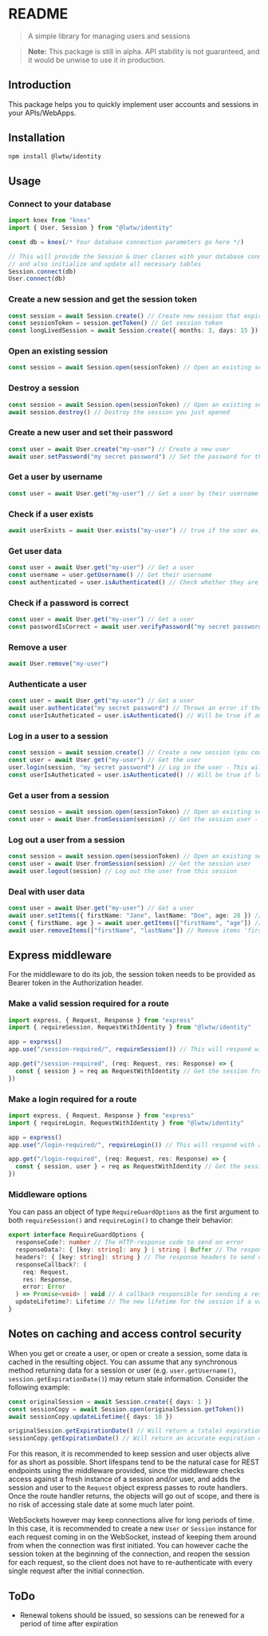 # README
> A simple library for managing users and sessions

> **Note:** This package is still in alpha. API stability is not guaranteed,
> and it would be unwise to use it in production.

## Introduction
This package helps you to quickly implement user accounts and sessions in your APIs/WebApps.

## Installation

```sh
npm install @lwtw/identity
```

## Usage

### Connect to your database
```ts
import knex from "knex"
import { User, Session } from "@lwtw/identity"

const db = knex(/* Your database connection parameters go here */)

// This will provide the Session & User classes with your database connection,
// and also initialize and update all necessary tables
Session.connect(db)
User.connect(db)
```

### Create a new session and get the session token
```ts
const session = await Session.create() // Create new session that expires after 30 days
const sessionToken = session.getToken() // Get session token
const longLivedSession = await Session.create({ months: 3, days: 15 }) // Create a new session that expires after 3 months and 15 days
```

### Open an existing session
```ts
const session = await Session.open(sessionToken) // Open an existing session - This will throw if the session token is invalid, or the session has expired
```

### Destroy a session
```ts
const session = await Session.open(sessionToken) // Open an existing session
await session.destroy() // Destroy the session you just opened
```

### Create a new user and set their password
```ts
const user = await User.create("my-user") // Create a new user
await user.setPassword("my secret password") // Set the password for the user you just created
```

### Get a user by username
```ts
const user = await User.get("my-user") // Get a user by their username
```

### Check if a user exists
```ts
await userExists = await User.exists("my-user") // true if the user exists, false otherwise
```

### Get user data
```ts
const user = await User.get("my-user") // Get a user
const username = user.getUsername() // Get their username
const authenticated = user.isAuthenticated() // Check whether they are currently authenticated
```

### Check if a password is correct
```ts
const user = await User.get("my-user") // Get a user
const passwordIsCorrect = await user.verifyPassword("my secret password") // true if the password is correct, false otherwise
```

### Remove a user
```ts
await User.remove("my-user")
```

### Authenticate a user
```ts
const user = await User.get("my-user") // Get a user
await user.authenticate("my secret password") // Throws an error if the password is wrong
const userIsAutheticated = user.isAuthenticated() // Will be true if authentication succeeded
```

### Log in a user to a session
```ts
const session = await session.create() // Create a new session (you could also open an existing one)
const user = await User.get("my-user") // Get the user
user.login(session, "my secret password") // Log in the user - This will throw if the password is wrong
const userIsAutheticated = user.isAuthenticated() // Will be true if login succeeded
```

### Get a user from a session
```ts
const session = await session.open(sessionToken) // Open an existing session
const user = await User.fromSession(session) // Get the session user - this will throw if the session has no user logged in
```

### Log out a user from a session
```ts
const session = await session.open(sessionToken) // Open an existing session
const user = await User.fromSession(session) // Get the session user
await user.logout(session) // Log out the user from this session
```

### Deal with user data
```ts
const user = await User.get("my-user") // Get a user
await user.setItems({ firstName: "Jane", lastName: "Doe", age: 28 }) // set values for custom keys 'firstName', 'lastName', and 'age'
const { firstName, age } = await user.getItems(["firstName", "age"]) // Get values for keys 'firstName' and 'age'
await user.removeItems(["firstName", "lastName"]) // Remove items 'firstName' and 'lastName'
```

## Express middleware

For the middleware to do its job, the session token needs to be provided as Bearer token in the
Authorization header.

### Make a valid session required for a route
```ts
import express, { Request, Response } from "express"
import { requireSession, RequestWithIdentity } from "@lwtw/identity"

app = express()
app.use("/session-required/", requireSession()) // This will respond with an error if the request includes no valid session token

app.get("/session-required", (req: Request, res: Response) => {
  const { session } = req as RequestWithIdentity // Get the session from the request
})
```

### Make a login required for a route
```ts
import express, { Request, Response } from "express"
import { requireLogin, RequestWithIdentity } from "@lwtw/identity"

app = express()
app.use("/login-required/", requireLogin()) // This will respond with an error if the request includes no valid session token with a logged in user

app.get("/login-required", (req: Request, res: Response) => {
  const { session, user } = req as RequestWithIdentity // Get the session and user from the request
})
```

### Middleware options
You can pass an object of type ```RequireGuardOptions``` as the first argument to both ```requireSession()``` and
```requireLogin()``` to change their behavior:

```ts
export interface RequireGuardOptions {
  responseCode?: number // The HTTP-response code to send on error
  responseData?: { [key: string]: any } | string | Buffer // The response data to send on error
  headers?: { [key: string]: string } // The response headers to send on error
  responseCallback?: (
    req: Request,
    res: Response,
    error: Error
  ) => Promise<void> | void // A callback responsible for sending a response on error - if provided, the above options will have no effect
  updateLifetime?: Lifetime // The new lifetime for the session if a valid token was provided - by default, lifetime remains unaffected
}
```

## Notes on caching and access control security
When you get or create a user, or open or create a session, some data is cached in the resulting object. You can assume
that any synchronous method returning data for a session or user (e.g. ```user.getUsername()```, ```session.getExpirationDate()```)
may return stale information. Consider the following example:

```ts
const originalSession = await Session.create({ days: 1 })
const sessionCopy = await Session.open(originalSession.getToken())
await sessionCopy.updateLifetime({ days: 10 })

originalSession.getExpirationDate() // Will return a (stale) expiration date one day in the future
sessionCopy.getExpirationDate() // Will return an accurate expiration date 10 days in the future
```

For this reason, it is recommended to keep session and user objects alive for as short as possible. Short lifespans tend
to be the natural case for REST endpoints using the middleware provided, since the middleware checks access against a fresh instance of
a session and/or user, and adds the session and user to the ```Request``` object express passes to route handlers. Once the route handler
returns, the objects will go out of scope, and there is no risk of accessing stale date at some much later point.

WebSockets however may keep connections alive for long periods of time. In this case, it is recommended to create a new ```User```
or ```Session``` instance for each request coming in on the WebSocket, instead of keeping them around from when the connection was first
initiated. You can however cache the session token at the beginning of the connection, and reopen the session for each request, so the
client does not have to re-authenticate with every single request after the initial connection.

## ToDo
- Renewal tokens should be issued, so sessions can be renewed for a period of time after expiration